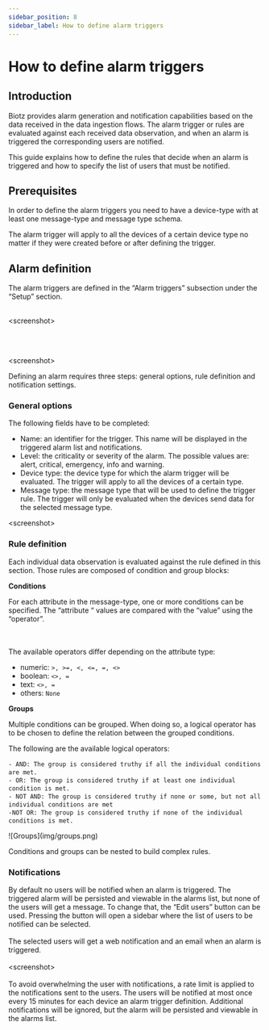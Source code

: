 ```yaml
---
sidebar_position: 8
sidebar_label: How to define alarm triggers
---
```

# How to define alarm triggers

## Introduction

Biotz provides alarm generation and notification capabilities based on the data received in the data ingestion flows. The alarm trigger or rules are evaluated against each received data observation, and when an alarm is triggered the corresponding users are notified.

This guide explains how to define the rules that decide when an alarm is triggered and how to specify the list of users that must be notified.

## Prerequisites

In order to define the alarm triggers you need to have a device-type with at least one message-type and message type schema.

The alarm trigger will apply to all the devices of a certain device type no matter if they were created before or after defining the trigger.

## Alarm definition

The alarm triggers are defined in the “Alarm triggers” subsection under the “Setup” section.
<br></br>

\<screenshot>

<!-- To create the first alarm click on the “New alarm trigger” button. -->
<br></br>

\<screenshot>

Defining an alarm requires three steps: general options, rule definition and notification settings.

### General options

The following fields have to be completed:

- Name: an identifier for the trigger. This name will be displayed in the triggered alarm list and notifications.
- Level: the criticality or severity of the alarm. The possible values are: alert, critical, emergency, info and warning.
- Device type: the device type for which the alarm trigger will be evaluated. The trigger will apply to all the devices of a certain type.
- Message type: the message type that will be used to define the trigger rule. The trigger will only be evaluated when the devices send data for the selected message type.

\<screenshot>

### Rule definition

Each individual data observation is evaluated against the rule defined in this section. Those rules are composed of condition and group blocks:

**Conditions**

For each attribute in the message-type, one or more conditions can be specified. The “attribute “ values are compared with the “value” using the “operator”.

<br></br>
The available operators differ depending on the attribute type:

- numeric: `>, >=, <, <=, =, <>`
- boolean: `<>, =`
- text: `<>, =`
- others: `None`

‍**Groups**

Multiple conditions can be grouped. When doing so, a logical operator has to be chosen to define the relation between the grouped conditions.

The following are the available logical operators:

    - AND: The group is considered truthy if all the individual conditions are met.
    - OR: The group is considered truthy if at least one individual condition is met.
    - NOT AND: The group is considered truthy if none or some, but not all individual conditions are met
    -NOT OR: The group is considered truthy if none of the individual conditions is met.

<div class="tutorial-image-container">
![Groups](img/groups.png)
</div>

Conditions and groups can be nested to build complex rules.
### Notifications
By default no users will be notified when an alarm is triggered. The triggered alarm will be persisted and viewable in the alarms list, but none of the users will get a message. To change that, the “Edit users” button can be used.  Pressing the button will open a sidebar where the list of users to be notified can be selected.
<br></br>
The selected users will get a web notification and an email when an alarm is triggered.
<br></br>
\<screenshot>
<br></br>
To avoid overwhelming the user with notifications, a rate limit is applied to the notifications sent to the users. The users will be notified at most once every 15 minutes for each device an alarm trigger definition. Additional notifications will be ignored, but the alarm will be persisted and viewable in the alarms list.